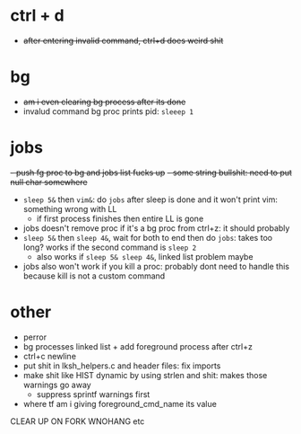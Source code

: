 # ctrl + d
- ~~after entering invalid command, ctrl+d does weird shit~~  

# bg
- ~~am i even clearing bg process after its done~~
- invalud command bg proc prints pid: `sleeep 1`

# jobs
~~- push fg proc to bg and jobs list fucks up~~
  ~~- some string bullshit: need to put null char somewhere~~
- `sleep 5&` then `vim&`: do `jobs` after sleep is done and it won't print vim: something wrong with LL
  - if first process finishes then entire LL is gone
- jobs doesn't remove proc if it's a bg proc from ctrl+z: it should probably
- `sleep 5&` then `sleep 4&`, wait for both to end then do `jobs`: takes too long? works if the second command is `sleep 2`
  - also works if `sleep 5& sleep 4&`, linked list problem maybe
- jobs also won't work if you kill a proc: probably dont need to handle this because kill is not a custom command

# other
- perror
- bg processes linked list + add foreground process after ctrl+z
- ctrl+c newline
- put shit in lksh_helpers.c and header files: fix imports
- make shit like HIST dynamic by using strlen and shit: makes those warnings go away
  - suppress sprintf warnings first
- where tf am i giving foreground_cmd_name its value

CLEAR UP ON FORK
WNOHANG etc